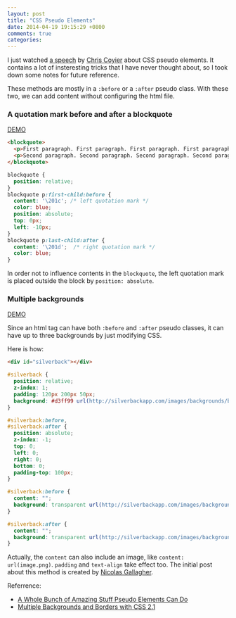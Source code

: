 ```yaml
---
layout: post
title: "CSS Pseudo Elements"
date: 2014-04-19 19:15:29 +0800
comments: true
categories: 
---
```


I just watched [a speech][1] by [Chris Coyier][2] about CSS pseudo elements. It contains a lot of insteresting tricks that I have never thought about, so I took down some notes for future reference.

These methods are mostly in a `:before` or a `:after` pseudo class. With these two, we can add content without configuring the html file.

<!-- more -->

### A quotation mark before and after a blockquote
[DEMO][3]

```html
<blockquote>
  <p>First paragraph. First paragraph. First paragraph. First paragraph. First paragraph. First paragraph. First paragraph. </p>
  <p>Second paragraph. Second paragraph. Second paragraph. Second paragraph. Second paragraph. Second paragraph.</p>
</blockquote>
```

```css
blockquote {
  position: relative;
}
blockquote p:first-child:before {
  content: '\201c'; /* left quotation mark */
  color: blue;
  position: absolute;
  top: 0px;
  left: -10px;
}
blockquote p:last-child:after {
  content: '\201d';  /* right quotation mark */
  color: blue;
}
```

In order not to influence contents in the `blockquote`, the left quotation mark is placed outside the block by `position: absolute`.

### Multiple backgrounds
[DEMO][4]

Since an html tag can have both `:before` and `:after` pseudo classes, it can have up to three backgrounds by just modifying CSS.

Here is how:

```html
<div id="silverback"></div>
```

```css
#silverback {
  position: relative;
  z-index: 1;
  padding: 120px 200px 50px;
  background: #d3ff99 url(http://silverbackapp.com/images/backgrounds/body.gif) 110% 0 repeat-x;
}

#silverback:before,
#silverback:after {
  position: absolute;
  z-index: -1;
  top: 0;
  left: 0;
  right: 0;
  bottom: 0;
  padding-top: 100px;
}

#silverback:before {
  content: "";
  background: transparent url(http://silverbackapp.com/images/backgrounds/vines-mid.png) 300% 0 repeat-x;
}

#silverback:after {
  content: "";
  background: transparent url(http://silverbackapp.com/images/backgrounds/vines-front.png) 70% 0 repeat-x;
}
```

Actually, the `content` can also include an image, like `content: url(image.png)`.
`padding` and `text-align` take effect too. The initial post about this method is created by [Nicolas Gallagher][5].

Referrence: 
 - [A Whole Bunch of Amazing Stuff Pseudo Elements Can Do][6]
 - [Multiple Backgrounds and Borders with CSS 2.1][7]

[1]: http://wordpress.tv/2011/09/09/chris-coyier-css-pseudo-elements-for-fun-and-profit/
[2]: http://chriscoyier.net/‎
[3]: http://jsbin.com/camor/1/edit
[4]: http://jsbin.com/bakif/2/edit
[5]: http://nicolasgallagher.com/
[6]: http://css-tricks.com/pseudo-element-roundup/
[7]: http://nicolasgallagher.com/multiple-backgrounds-and-borders-with-css2/
